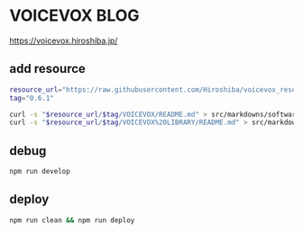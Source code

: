 # VOICEVOX BLOG

https://voicevox.hiroshiba.jp/

## add resource

```bash
resource_url="https://raw.githubusercontent.com/Hiroshiba/voicevox_resource"
tag="0.6.1"

curl -s "$resource_url/$tag/VOICEVOX/README.md" > src/markdowns/softwareReadme.md
curl -s "$resource_url/$tag/VOICEVOX%20LIBRARY/README.md" > src/markdowns/libraryReadme.md
```

## debug

```bash
npm run develop
```

## deploy

```bash
npm run clean && npm run deploy
```
